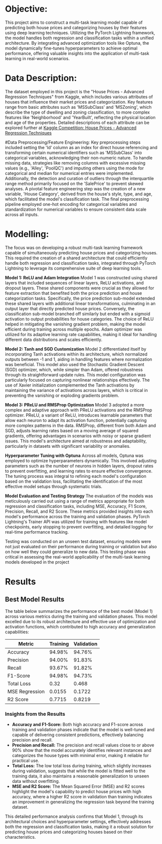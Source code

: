# Objective:

This project aims to construct a multi-task learning model capable of predicting both house prices and categorizing houses by their features using deep learning techniques. Utilizing the PyTorch Lightning framework, the model handles both regression and classification tasks within a unified architecture. By integrating advanced optimization tools like Optuna, the model dynamically fine-tunes hyperparameters to achieve optimal performance, offering valuable insights into the application of multi-task learning in real-world scenarios.


# Data Description:

The dataset employed in this project is the "House Prices - Advanced Regression Techniques" from Kaggle, which includes various attributes of houses that influence their market prices and categorization. Key features range from basic attributes such as 'MSSubClass' and 'MSZoning', which describe the type of dwelling and zoning classification, to more complex features like 'Neighborhood' and 'YearBuilt', reflecting the physical location and age of the properties. Detailed descriptions of each attribute can be explored further at [Kaggle Competition: House Prices - Advanced Regression Techniques](https://www.kaggle.com/c/house-prices-advanced-regression-techniques)


#Data Preprocessing/Feature Engineering:
Key preprocessing steps included setting the 'Id' column as an index for direct house referencing and transforming certain numerical identifiers such as 'MSSubClass' into categorical variables, acknowledging their non-numeric nature. To handle missing data, strategies like removing columns with excessive missing values (e.g., 'Alley', 'PoolQC') and imputing others using the mode for categorical and median for numerical entries were implemented. Additionally, the detection and curation of outliers through the interquartile range method primarily focused on the 'SalePrice' to prevent skewed analyses. A pivotal feature engineering step was the creation of a new variable, 'House Category', derived from the house's style, type, and age, which facilitated the model's classification task. The final preprocessing pipeline employed one-hot encoding for categorical variables and standardization for numerical variables to ensure consistent data scale across all inputs.

# Modelling:

The focus was on developing a robust multi-task learning framework capable of simultaneously predicting house prices and categorizing houses. This required the creation of a shared architecture that could efficiently handle both regression and classification tasks, integrated through PyTorch Lightning to leverage its comprehensive suite of deep learning tools.

**Model 1: ReLU and Adam Integration**
Model 1 was constructed using shared layers that included sequences of linear layers, ReLU activations, and dropout layers. These shared components were crucial as they allowed for feature extraction that benefited both the price prediction and house categorization tasks. Specifically, the price prediction sub-model extended these shared layers with additional linear transformations, culminating in an output layer that directly predicted house prices. Conversely, the classification sub-model branched off similarly but ended with a sigmoid activation to output probabilities for house categories. The choice of ReLU helped in mitigating the vanishing gradient problem, making the model efficient during training across multiple epochs. Adam optimizer was utilized for its adaptive learning rate capabilities, making it ideal for handling different data distributions and scales efficiently.

**Model 2: Tanh and SGD Customization**
Model 2 differentiated itself by incorporating Tanh activations within its architecture, which normalized outputs between -1 and 1, aiding in handling features where normalization was beneficial. This model also used the Stochastic Gradient Descent (SGD) optimizer, which, while simpler than Adam, offered robustness through its straightforward update rules. This model configuration was particularly focused on capturing nonlinear relationships effectively. The use of Xavier initialization complemented the Tanh activations by maintaining the variance of activations across layers, which is critical in preventing the vanishing or exploding gradients problem.

**Model 3: PReLU and RMSProp Optimization**
Model 3 adopted a more complex and adaptive approach with PReLU activations and the RMSProp optimizer. PReLU, a variant of ReLU, introduces learnable parameters that allow each neuron to adapt its activation function, potentially capturing more complex patterns in the data. RMSProp, different from both Adam and SGD, adjusts learning rates based on a moving average of squared gradients, offering advantages in scenarios with noisy or sparse gradient issues. This model's architecture aimed at robustness and adaptability, particularly in datasets with significant variability or anomalies.

**Hyperparameter Tuning with Optuna**
Across all models, Optuna was employed to optimize hyperparameters dynamically. This involved adjusting parameters such as the number of neurons in hidden layers, dropout rates to prevent overfitting, and learning rates to ensure effective convergence. The tuning process was integral to refining each model's configuration based on the validation loss, facilitating the identification of the most effective model setups through systematic trials.

**Model Evaluation and Testing Strategy**
The evaluation of the models was meticulously carried out using a range of metrics appropriate for both regression and classification tasks, including MSE, Accuracy, F1 Score, Precision, Recall, and R2 Score. These metrics provided insights into each model's performance across the training and validation phases. PyTorch Lightning's Trainer API was utilized for training with features like model checkpoints, early stopping to prevent overfitting, and detailed logging for real-time performance tracking.

Testing was conducted on an unseen test dataset, ensuring models were not just evaluated on their performance during training or validation but also on how well they could generalize to new data. This testing phase was critical in assessing the real-world applicability of the multi-task learning models developed in the project

# Results

## Best Model Results
The table below summarizes the performance of the best model (Model 1) across various metrics during the training and validation phases. This model excelled due to its robust architecture and effective use of optimization and activation functions, which contributed to high accuracy and generalization capabilities:

| Metric         | Training | Validation |
|----------------|----------|------------|
| Accuracy       | 94.98%   | 94.76%     |
| Precision      | 94.00%   | 91.83%     |
| Recall         | 93.67%   | 91.82%     |
| F1-Score       | 94.98%   | 94.73%     |
| Total Loss     | 0.32     | 0.468      |
| MSE Regression | 0.0155   | 0.1722     |
| R2 Score       | 0.7715   | 0.8219     |

### Insights from the Results

- **Accuracy and F1-Score:** Both high accuracy and F1-score across training and validation phases indicate that the model is well-tuned and capable of delivering consistent predictions, effectively balancing precision and recall.
- **Precision and Recall:** The precision and recall values close to or above 90% show that the model accurately identifies relevant instances and categorizes the house types with minimal error, making it reliable for practical use.
- **Total Loss:** The low total loss during training, which slightly increases during validation, suggests that while the model is fitted well to the training data, it also maintains a reasonable generalization to unseen data without overfitting.
- **MSE and R2 Score:** The Mean Squared Error (MSE) and R2 scores highlight the model's capability to predict house prices with high accuracy, where a higher R2 score in validation than training indicates an improvement in generalizing the regression task beyond the training dataset.

This detailed performance analysis confirms that Model 1, through its architectural choices and hyperparameter settings, effectively addresses both the regression and classification tasks, making it a robust solution for predicting house prices and categorizing houses based on their characteristics.


